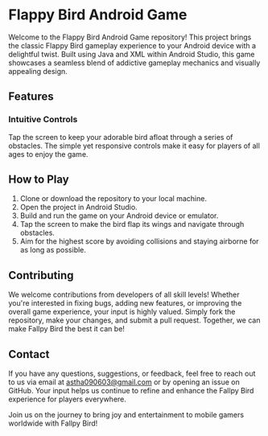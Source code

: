 # Flappy Bird Android Game

Welcome to the Flappy Bird Android Game repository! This project brings the classic Flappy Bird gameplay experience to your Android device with a delightful twist. Built using Java and XML within Android Studio, this game showcases a seamless blend of addictive gameplay mechanics and visually appealing design.

## Features

### Intuitive Controls
Tap the screen to keep your adorable bird afloat through a series of obstacles. The simple yet responsive controls make it easy for players of all ages to enjoy the game.

## How to Play

1. Clone or download the repository to your local machine.
2. Open the project in Android Studio.
3. Build and run the game on your Android device or emulator.
4. Tap the screen to make the bird flap its wings and navigate through obstacles.
5. Aim for the highest score by avoiding collisions and staying airborne for as long as possible.

## Contributing

We welcome contributions from developers of all skill levels! Whether you're interested in fixing bugs, adding new features, or improving the overall game experience, your input is highly valued. Simply fork the repository, make your changes, and submit a pull request. Together, we can make Fallpy Bird the best it can be!

## Contact

If you have any questions, suggestions, or feedback, feel free to reach out to us via email at [astha090603@gmail.com](mailto:astha090603@gmail.com) or by opening an issue on GitHub. Your input helps us continue to refine and enhance the Fallpy Bird experience for players everywhere.

Join us on the journey to bring joy and entertainment to mobile gamers worldwide with Fallpy Bird!
